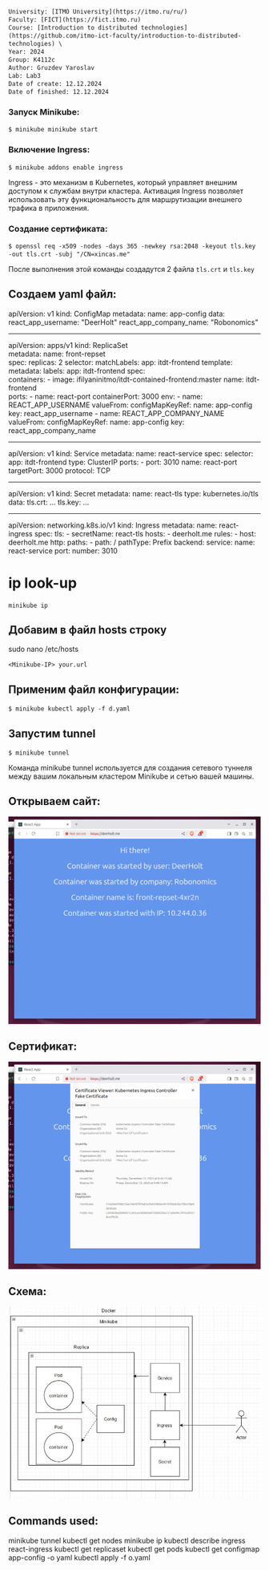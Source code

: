 ```
University: [ITMO University](https://itmo.ru/ru/) 
Faculty: [FICT](https://fict.itmo.ru) 
Course: [Introduction to distributed technologies](https://github.com/itmo-ict-faculty/introduction-to-distributed-technologies) \
Year: 2024
Group: K4112c
Author: Gruzdev Yaroslav
Lab: Lab3
Date of create: 12.12.2024
Date of finished: 12.12.2024
```

### Запуск Minikube:
```
$ minikube minikube start
```

### Включение Ingress:
```
$ minikube addons enable ingress
```

Ingress - это механизм в Kubernetes, который управляет внешним доступом к службам внутри кластера. Активация Ingress позволяет использовать эту функциональность для маршрутизации внешнего трафика в приложения.

### Создание сертификата:
```
$ openssl req -x509 -nodes -days 365 -newkey rsa:2048 -keyout tls.key -out tls.crt -subj "/CN=xincas.me"
```

После выполнения этой команды создадутся 2 файла `tls.crt` и `tls.key`

## Создаем yaml файл:
apiVersion: v1
kind: ConfigMap
metadata:
  name: app-config
data:
  react_app_username: "DeerHolt"
  react_app_company_name: "Robonomics"


---

apiVersion: apps/v1
kind: ReplicaSet                                            
metadata:
  name: front-repset                   
spec:
  replicas: 2
  selector:
    matchLabels:
      app: itdt-frontend
  template:
    metadata:
      labels:
        app: itdt-frontend
    spec:                                      
      containers:
        - image: ifilyaninitmo/itdt-contained-frontend:master
          name: itdt-frontend                           
          ports:
          - name: react-port
            containerPort: 3000
          env:
            - name: REACT_APP_USERNAME
              valueFrom:
                configMapKeyRef:
                  name: app-config
                  key: react_app_username
            - name: REACT_APP_COMPANY_NAME
              valueFrom:
                configMapKeyRef:
                  name: app-config
                  key: react_app_company_name

---


apiVersion: v1
kind: Service
metadata:
  name: react-service
spec:
  selector:
    app: itdt-frontend
  type: ClusterIP
  ports:
    - port: 3010
      name: react-port
      targetPort: 3000
      protocol: TCP

---

apiVersion: v1
kind: Secret
metadata:
  name: react-tls
type: kubernetes.io/tls
data:
  tls.crt: ...
  tls.key: ...

---

apiVersion: networking.k8s.io/v1
kind: Ingress
metadata:
  name: react-ingress
spec:
  tls:
    - secretName: react-tls
      hosts:
        - deerholt.me
  rules:
    - host: deerholt.me
      http:
        paths:
          - path: /
            pathType: Prefix
            backend:
              service:
                name: react-service
                port:
                  number: 3010

# ip look-up
```
minikube ip
```

## Добавим в файл hosts строку

sudo nano /etc/hosts

```
<Minikube-IP> your.url
```

## Применим файл конфигурации:
```
$ minikube kubectl apply -f d.yaml
```

## Запустим tunnel 
```
$ minikube tunnel
```

Команда minikube tunnel используется для создания сетевого туннеля между вашим локальным кластером Minikube и сетью вашей машины.

## Открываем сайт:
![1](images/image1.png)

## Сертификат:
![2](images/image2.png)

## Схема:
![3](images/image3.png)

## Сommands used:
minikube tunnel
kubectl get nodes
minikube ip
kubectl describe ingress react-ingress
kubectl get replicaset
kubectl get pods
kubectl get configmap app-config -o yaml
kubectl apply -f o.yaml
